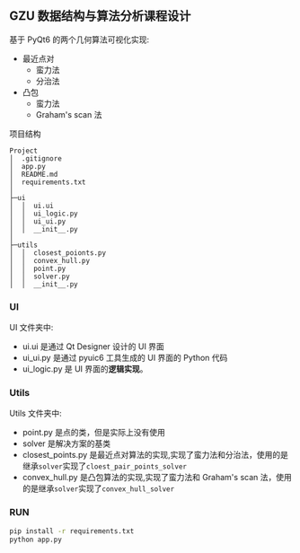 ## GZU 数据结构与算法分析课程设计

基于 PyQt6 的两个几何算法可视化实现:

- 最近点对
  - 蛮力法
  - 分治法
- 凸包
  - 蛮力法
  - Graham's scan 法

项目结构

```
Project
│  .gitignore
│  app.py
│  README.md
│  requirements.txt
│
├─ui
│  │  ui.ui
│  │  ui_logic.py
│  │  ui_ui.py
│  │  __init__.py
│
├─utils
│  │  closest_poionts.py
│  │  convex_hull.py
│  │  point.py
│  │  solver.py
│  │  __init__.py
```

### UI

UI 文件夹中:

- ui.ui 是通过 Qt Designer 设计的 UI 界面
- ui_ui.py 是通过 pyuic6 工具生成的 UI 界面的 Python 代码
- ui_logic.py 是 UI 界面的**逻辑实现**。

### Utils

Utils 文件夹中:

- point.py 是点的类，但是实际上没有使用
- solver 是解决方案的基类
- closest_points.py 是最近点对算法的实现,实现了蛮力法和分治法，使用的是继承`solver`实现了`cloest_pair_points_solver`
- convex_hull.py 是凸包算法的实现,实现了蛮力法和 Graham's scan 法，使用的是继承`solver`实现了`convex_hull_solver`

### RUN

```bash
pip install -r requirements.txt
python app.py
```

